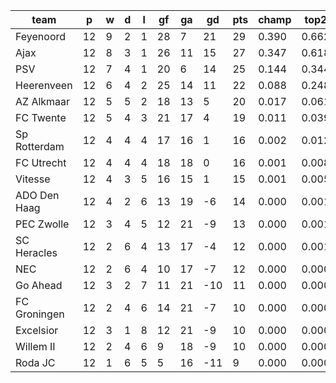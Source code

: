 |     team     | p  | w | d | l | gf | ga | gd  | pts | champ | top2  | top3  | top4  |  5-7  | bot4  | bot3  | bot2  |
|--------------|----|---|---|---|----|----|-----|-----|-------|-------|-------|-------|-------|-------|-------|-------|
| Feyenoord    | 12 | 9 | 2 | 1 | 28 |  7 |  21 |  29 | 0.390 | 0.662 | 0.831 | 0.920 | 0.072 | 0.000 | 0.000 | 0.000|
| Ajax         | 12 | 8 | 3 | 1 | 26 | 11 |  15 |  27 | 0.347 | 0.618 | 0.795 | 0.903 | 0.090 | 0.000 | 0.000 | 0.000|
| PSV          | 12 | 7 | 4 | 1 | 20 |  6 |  14 |  25 | 0.144 | 0.344 | 0.579 | 0.767 | 0.198 | 0.000 | 0.000 | 0.000|
| Heerenveen   | 12 | 6 | 4 | 2 | 25 | 14 |  11 |  22 | 0.088 | 0.248 | 0.456 | 0.664 | 0.272 | 0.001 | 0.000 | 0.000|
| AZ Alkmaar   | 12 | 5 | 5 | 2 | 18 | 13 |   5 |  20 | 0.017 | 0.061 | 0.140 | 0.273 | 0.458 | 0.008 | 0.003 | 0.001|
| FC Twente    | 12 | 5 | 4 | 3 | 21 | 17 |   4 |  19 | 0.011 | 0.039 | 0.100 | 0.210 | 0.448 | 0.012 | 0.006 | 0.003|
| Sp Rotterdam | 12 | 4 | 4 | 4 | 17 | 16 |   1 |  16 | 0.002 | 0.012 | 0.038 | 0.090 | 0.358 | 0.041 | 0.024 | 0.011|
| FC Utrecht   | 12 | 4 | 4 | 4 | 18 | 18 |   0 |  16 | 0.001 | 0.008 | 0.029 | 0.073 | 0.307 | 0.060 | 0.032 | 0.013|
| Vitesse      | 12 | 4 | 3 | 5 | 16 | 15 |   1 |  15 | 0.001 | 0.005 | 0.019 | 0.050 | 0.262 | 0.085 | 0.048 | 0.023|
| ADO Den Haag | 12 | 4 | 2 | 6 | 13 | 19 |  -6 |  14 | 0.000 | 0.001 | 0.005 | 0.016 | 0.132 | 0.211 | 0.136 | 0.077|
| PEC Zwolle   | 12 | 3 | 4 | 5 | 12 | 21 |  -9 |  13 | 0.000 | 0.001 | 0.002 | 0.008 | 0.079 | 0.298 | 0.206 | 0.119|
| SC Heracles  | 12 | 2 | 6 | 4 | 13 | 17 |  -4 |  12 | 0.000 | 0.001 | 0.003 | 0.010 | 0.111 | 0.236 | 0.155 | 0.087|
| NEC          | 12 | 2 | 6 | 4 | 10 | 17 |  -7 |  12 | 0.000 | 0.000 | 0.002 | 0.004 | 0.042 | 0.436 | 0.318 | 0.203|
| Go Ahead     | 12 | 3 | 2 | 7 | 11 | 21 | -10 |  11 | 0.000 | 0.000 | 0.001 | 0.004 | 0.043 | 0.428 | 0.313 | 0.202|
| FC Groningen | 12 | 2 | 4 | 6 | 14 | 21 |  -7 |  10 | 0.000 | 0.000 | 0.001 | 0.005 | 0.063 | 0.359 | 0.254 | 0.159|
| Excelsior    | 12 | 3 | 1 | 8 | 12 | 21 |  -9 |  10 | 0.000 | 0.000 | 0.001 | 0.003 | 0.036 | 0.484 | 0.376 | 0.249|
| Willem II    | 12 | 2 | 4 | 6 |  9 | 18 |  -9 |  10 | 0.000 | 0.000 | 0.000 | 0.001 | 0.022 | 0.581 | 0.467 | 0.326|
| Roda JC      | 12 | 1 | 6 | 5 |  5 | 16 | -11 |   9 | 0.000 | 0.000 | 0.000 | 0.000 | 0.006 | 0.759 | 0.662 | 0.526|
